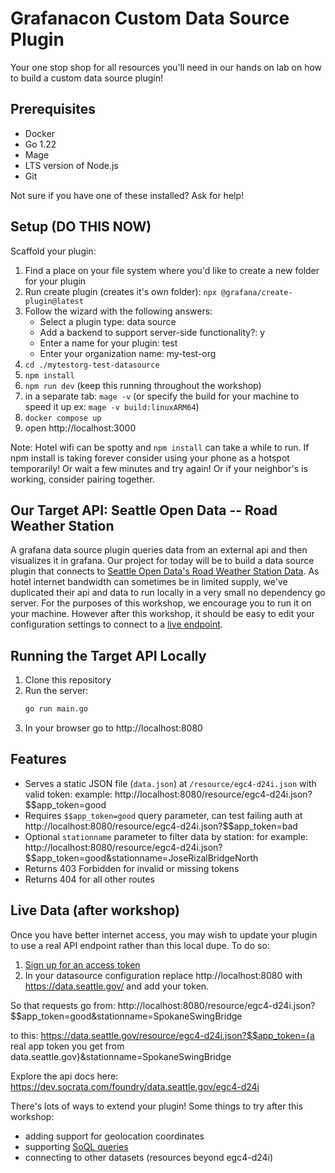 # Grafanacon Custom Data Source Plugin 

Your one stop shop for all resources you'll need in our hands on lab on how to build a custom data source plugin!

## Prerequisites
- Docker
- Go 1.22
- Mage
- LTS version of Node.js
- Git

Not sure if you have one of these installed? Ask for help!  

## Setup (DO THIS NOW)

Scaffold your plugin:
1. Find a place on your file system where you'd like to create a new folder for your plugin
2. Run create plugin (creates it's own folder): `npx @grafana/create-plugin@latest`
3. Follow the wizard with the following answers:
   - Select a plugin type: data source
   - Add a backend to support server-side functionality?: y
   - Enter a name for your plugin: test
   - Enter your organization name: my-test-org
4. `cd ./mytestorg-test-datasource`
5. `npm install`
6. `npm run dev` (keep this running throughout the workshop)
7. in a separate tab: `mage -v` (or specify the build for your machine to speed it up ex: `mage -v build:linuxARM64`)
8. `docker compose up`
9. open http://localhost:3000

Note: Hotel wifi can be spotty and `npm install` can take a while to run. If npm install is taking forever consider using your phone as a hotspot temporarily! Or wait a few minutes and try again! Or if your neighbor's is working, consider pairing together. 

## Our Target API: Seattle Open Data -- Road Weather Station

A grafana data source plugin queries data from an external api and then visualizes it in grafana. Our project for today will be to build a data source plugin that connects to [Seattle Open Data's Road Weather Station Data](https://data.seattle.gov/Transportation/Road-Weather-Information-Stations/egc4-d24i/about_data). As hotel internet bandwidth can sometimes be in limited supply, we've duplicated their api and data to run locally in a very small no dependency go server. For the purposes of this workshop, we encourage you to run it on your machine. However after this workshop, it should be easy to edit your configuration settings to connect to a [live endpoint](#live-data).

## Running the Target API Locally 

1. Clone this repository
2. Run the server:
   ```bash
   go run main.go
   ```
3. In your browser go to http://localhost:8080

## Features

- Serves a static JSON file (`data.json`) at `/resource/egc4-d24i.json` with valid token: example: http://localhost:8080/resource/egc4-d24i.json?$$app_token=good
- Requires `$$app_token=good` query parameter, can test failing auth at http://localhost:8080/resource/egc4-d24i.json?$$app_token=bad
- Optional `stationname` parameter to filter data by station: for example:  http://localhost:8080/resource/egc4-d24i.json?$$app_token=good&stationname=JoseRizalBridgeNorth
- Returns 403 Forbidden for invalid or missing tokens
- Returns 404 for all other routes

## Live Data (after workshop)
Once you have better internet access, you may wish to update your plugin to use a real API endpoint rather than this local dupe. To do so: 

1. [Sign up for an access token](https://data.seattle.gov/signup)
2. In your datasource configuration replace http://localhost:8080 with https://data.seattle.gov/ and add your token.

So that requests go from:
http://localhost:8080/resource/egc4-d24i.json?$$app_token=good&stationname=SpokaneSwingBridge

to this:
https://data.seattle.gov/resource/egc4-d24i.json?$$app_token={a real app token you get from data.seattle.gov}&stationname=SpokaneSwingBridge

Explore the api docs here: https://dev.socrata.com/foundry/data.seattle.gov/egc4-d24i

There's lots of ways to extend your plugin! Some things to try after this workshop:
- adding support for geolocation coordinates
- supporting [SoQL queries](https://dev.socrata.com/docs/queries/)
- connecting to other datasets (resources beyond egc4-d24i)
